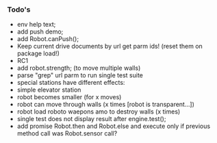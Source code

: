 ### Todo's

 - env help text; 
 - add push demo; 
 - add Robot.canPush(); 
 - Keep current drive documents by url get parm ids! (reset them on package load!)
 - RC1
 - add robot.strength; (to move multiple walls)
 - parse "grep" url parm to run single test suite
 - special stations have different effects: 
  - simple elevator station
  - robot becomes smaller (for x moves)
  - robot can move through walls (x times [robot is transparent...])
  - robot load roboto waepons amo to destroy walls (x times)
 - single test does not display result after engine.test(); 
 - add promise Robot.then and Robot.else and execute only if previous method call was Robot.sensor call?